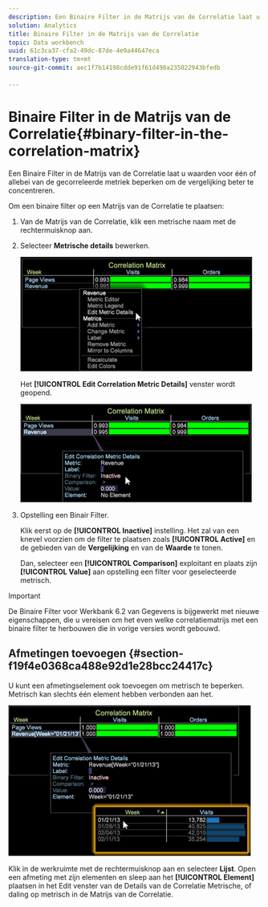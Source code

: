 ```yaml
---
description: Een Binaire Filter in de Matrijs van de Correlatie laat u waarden voor één of allebei van de gecorreleerde metriek beperken om de vergelijking beter te concentreren.
solution: Analytics
title: Binaire Filter in de Matrijs van de Correlatie
topic: Data workbench
uuid: 61c3ca37-cfa2-49dc-87de-4e9a44647eca
translation-type: tm+mt
source-git-commit: aec1f7b14198cdde91f61d490a235022943bfedb

---
```



# Binaire Filter in de Matrijs van de Correlatie{#binary-filter-in-the-correlation-matrix}

Een Binaire Filter in de Matrijs van de Correlatie laat u waarden voor één of allebei van de gecorreleerde metriek beperken om de vergelijking beter te concentreren.

Om een binaire filter op een Matrijs van de Correlatie te plaatsen:

1. Van de Matrijs van de Correlatie, klik een metrische naam met de rechtermuisknop aan.
1. Selecteer **Metrische details** bewerken.

   ![](assets/correlation_matrix_binary_filter.png)

   Het **[!UICONTROL Edit Correlation Metric Details]** venster wordt geopend.

   ![](assets/correlation_matrix_metric_details.png)

1. Opstelling een Binair Filter.

   Klik eerst op de **[!UICONTROL Inactive]** instelling. Het zal van een knevel voorzien om de filter te plaatsen zoals **[!UICONTROL Active]** en de gebieden van de **Vergelijking** en van de **Waarde** te tonen.

   Dan, selecteer een **[!UICONTROL Comparison]** exploitant en plaats zijn **[!UICONTROL Value]** aan opstelling een filter voor geselecteerde metrisch.

>[!IMPORTANT]
>
>De Binaire Filter voor Werkbank 6.2 van Gegevens is bijgewerkt met nieuwe eigenschappen, die u vereisen om het even welke correlatiematrijs met een binaire filter te herbouwen die in vorige versies wordt gebouwd.

## Afmetingen toevoegen {#section-f19f4e0368ca488e92d1e28bcc24417c}

U kunt een afmetingselement ook toevoegen om metrisch te beperken. Metrisch kan slechts één element hebben verbonden aan het.

![](assets/correlation_matrix_element.png)

Klik in de werkruimte met de rechtermuisknop aan en selecteer **Lijst**. Open een afmeting met zijn elementen en sleep aan het **[!UICONTROL Element]** plaatsen in het Edit venster van de Details van de Correlatie Metrische, of daling op metrisch in de Matrijs van de Correlatie.
